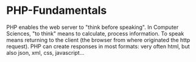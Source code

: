 # PHP-Fundamentals
PHP enables the web server to "think before speaking". In Computer Sciences, "to think" means to calculate, process information. To speak means returning to the client (the browser from where originated the http request). PHP can create responses in most formats: very often html, but also json, xml, css, javascript...

